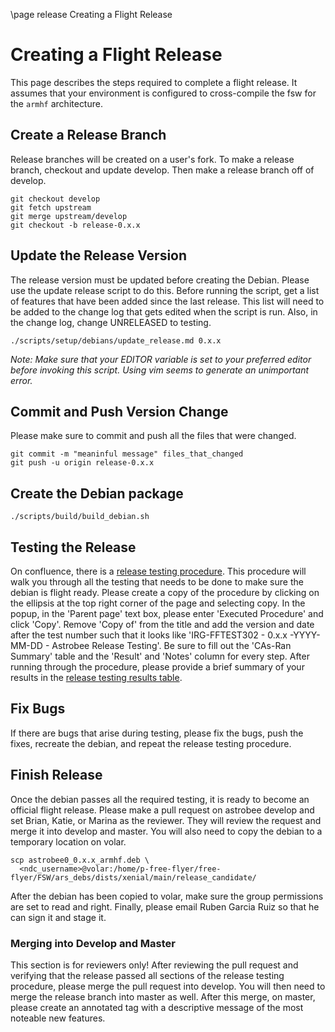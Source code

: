 \page release Creating a Flight Release

# Creating a Flight Release

This page describes the steps required to complete a flight release. It assumes
that your environment is configured to cross-compile the fsw for the `armhf`
architecture.

## Create a Release Branch

Release branches will be created on a user's fork. To make a release branch,
checkout and update develop. Then make a release branch off of develop.

    git checkout develop
    git fetch upstream
    git merge upstream/develop
    git checkout -b release-0.x.x


## Update the Release Version

The release version must be updated before creating the Debian. Please use
the update release script to do this. Before running the script, get a list of
features that have been added since the last release. This list will need to be
added to the change log that gets edited when the script is run. Also, in the
change log, change UNRELEASED to testing.

    ./scripts/setup/debians/update_release.md 0.x.x


*Note: Make sure that your EDITOR variable is set to your preferred editor
before invoking this script. Using vim seems to generate an unimportant error.*

## Commit and Push Version Change

Please make sure to commit and push all the files that were changed.

    git commit -m "meaninful message" files_that_changed
    git push -u origin release-0.x.x


## Create the Debian package


    ./scripts/build/build_debian.sh


## Testing the Release

On confluence, there is a [release testing procedure](https://babelfish.arc.nasa.gov/confluence/display/FFFSW/IRG-FFTEST302+-+Astrobee+Release+Testing).
This procedure will walk you through all the testing that needs to be done to
make sure the debian is flight ready. Please create a copy of the procedure by
clicking on the ellipsis at the top right corner of the page and selecting copy.
In the popup, in the 'Parent page' text box, please enter 'Executed Procedure'
and click 'Copy'. Remove 'Copy of' from the title and add the version and date
after the test number such that it looks like
'IRG-FFTEST302 - 0.x.x -YYYY-MM-DD - Astrobee Release Testing'. Be sure to fill
out the 'CAs-Ran Summary' table and the 'Result' and 'Notes' column for every
step. After running through the procedure, please provide a brief summary of
your results in the
[release testing results table](https://babelfish.arc.nasa.gov/confluence/display/FFFSW/Release+Testing+Results).

## Fix Bugs

If there are bugs that arise during testing, please fix the bugs, push the
fixes, recreate the debian, and repeat the release testing procedure.

## Finish Release

Once the debian passes all the required testing, it is ready to become an
official flight release. Please make a pull request on astrobee develop and set
Brian, Katie, or Marina as the reviewer. They will review the request and merge
it into develop and master. You will also need to copy the debian to a temporary
location on volar.

    scp astrobee0_0.x.x_armhf.deb \
      <ndc_username>@volar:/home/p-free-flyer/free-flyer/FSW/ars_debs/dists/xenial/main/release_candidate/

After the debian has been copied to volar, make sure the group permissions are
set to read and right. Finally, please email Ruben Garcia Ruiz so that he can
sign it and stage it.

### Merging into Develop and Master

This section is for reviewers only! After reviewing the pull request and
verifying that the release passed all sections of the release testing procedure,
please merge the pull request into develop. You will then need to merge the
release branch into master as well. After this merge, on master, please create
an annotated tag with a descriptive message of the most noteable new features.
